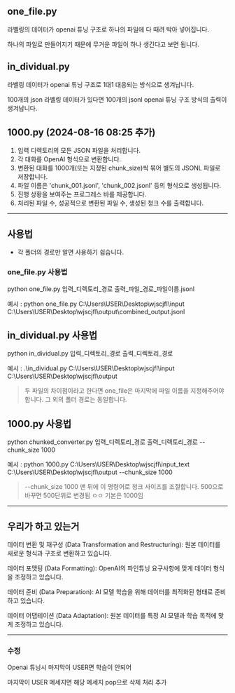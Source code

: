 ## one_file.py


라벨링의 데이터가 openai 튜닝 구조로 하나의 파일에 다 때려 박아 넣어집니다.

하나의 파일로 만들어지기 때문에 무거운 파일이 하나 생긴다고 보면 됩니다.


## in_dividual.py


라벨링 데이터가 openai 튜닝 구조로 1대1 대응되는 방식으로 생겨납니다.

100개의 json 라벨링 데이터가 있다면 100개의 jsonl openai 튜닝 구조 방식의 출력이 생겨납니다.




## 1000.py (2024-08-16 08:25 추가)


1. 입력 디렉토리의 모든 JSON 파일을 처리합니다.
2. 각 대화를 OpenAI 형식으로 변환합니다.
3. 변환된 대화를 1000개(또는 지정된 chunk_size)씩 묶어 별도의 JSONL 파일로 저장합니다.
4. 파일 이름은 'chunk_001.jsonl', 'chunk_002.jsonl' 등의 형식으로 생성됩니다.
5. 진행 상황을 보여주는 프로그레스 바를 제공합니다.
6. 처리된 파일 수, 성공적으로 변환된 파일 수, 생성된 청크 수를 출력합니다.

---
## 사용법

- 각 폴더의 경로만 알면 사용하기 쉽습니다.



### one_file.py 사용법

python one_file.py 입력_디렉토리_경로 출력_파일_경로_파일이름.jsonl

예시 : python one_file.py C:\Users\USER\Desktop\wjscjfl\input C:\Users\USER\Desktop\wjscjfl\output\combined_output.jsonl



## in_dividual.py 사용법

python in_dividual.py 입력_디렉토리_경로 출력_디렉토리_경로

예시 : .\in_dividual.py C:\Users\USER\Desktop\wjscjfl\input C:\Users\USER\Desktop\wjscjfl\output


> 두 파일의 차이점이라고 한다면 one_file은 마지막에 파일 이름을 지정해주어야 합니다. 그 외의 폴더 경로는 동일합니다.



## 1000.py 사용법

python chunked_converter.py 입력_디렉토리_경로 출력_디렉토리_경로 --chunk_size 1000

예시 : python 1000.py C:\Users\USER\Desktop\wjscjfl\input_text C:\Users\USER\Desktop\wjscjfl\output --chunk_size 1000      

> --chunk_size 1000 맨 뒤에 이 명령어로 청크 사이즈를 조절합니다. 500으로 바꾸면 500단위로 변경됨 ㅇㅇ 기본은 1000임




---


## 우리가 하고 있는거

데이터 변환 및 재구성 (Data Transformation and Restructuring):
원본 데이터를 새로운 형식과 구조로 변환하고 있습니다.


데이터 포맷팅 (Data Formatting):
OpenAI의 파인튜닝 요구사항에 맞게 데이터 형식을 조정하고 있습니다.


데이터 준비 (Data Preparation):
AI 모델 학습을 위해 데이터를 최적화된 형태로 준비하고 있습니다.


데이터 어댑테이션 (Data Adaptation):
원본 데이터를 특정 AI 모델과 학습 목적에 맞게 조정하고 있습니다.


---

### 수정 
Openai 튜닝시 마지막이 USER면 학습이 안되어

마지막이 USER 메세지면 해당 메세지 pop으로 삭제 처리 추가
